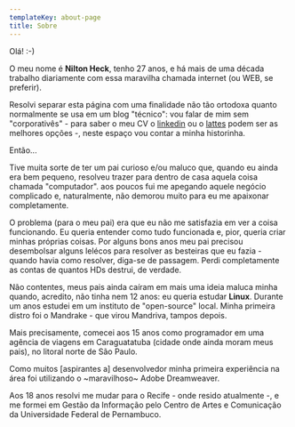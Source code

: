 ```yaml
---
templateKey: about-page
title: Sobre
---
```

Olá! :-)

O meu nome é **Nilton Heck**, tenho 27 anos, e há mais de uma década trabalho diariamente com essa maravilha chamada internet (ou WEB, se preferir). 

Resolvi separar esta página com uma finalidade não tão ortodoxa quanto normalmente se usa em um blog "técnico": vou falar de mim sem "corporativês" - para saber o meu CV o [linkedin](https://www.linkedin.com/in/niltonheck) ou o [lattes](http://lattes.cnpq.br/4056158835973420) podem ser as melhores opções -, neste espaço vou contar a minha historinha.

Então...

Tive muita sorte de ter um pai curioso e/ou maluco que, quando eu ainda era bem pequeno, resolveu trazer para dentro de casa aquela coisa chamada "computador". aos poucos fui me apegando aquele negócio complicado e, naturalmente, não demorou muito para eu me apaixonar completamente. 

O problema (para o meu pai) era que eu não me satisfazia em ver a coisa funcionando. Eu queria entender como tudo funcionada e, pior, queria criar minhas próprias coisas. Por alguns bons anos meu pai precisou desembolsar alguns lelécos para resolver as besteiras que eu fazia - quando havia como resolver, diga-se de passagem. Perdi completamente as contas de quantos HDs destrui, de verdade. 

Não contentes, meus pais ainda caíram em mais uma ideia maluca minha quando, acredito, não tinha nem 12 anos: eu queria estudar **Linux**. Durante um anos estudei em um instituto de "open-source" local. Minha primeira distro foi o Mandrake - que virou Mandriva, tampos depois. 

Mais precisamente, comecei aos 15 anos como programador em uma agência de viagens em Caraguatatuba (cidade onde ainda moram meus pais), no litoral norte de São Paulo. 

Como muitos \[aspirantes a] desenvolvedor minha primeira experiência na área foi utilizando o \~maravilhoso\~ Adobe Dreamweaver. 

Aos 18 anos resolvi me mudar para o Recife - onde resido atualmente -, e me formei em Gestão da Informação pelo Centro de Artes e Comunicação da Universidade Federal de Pernambuco.
